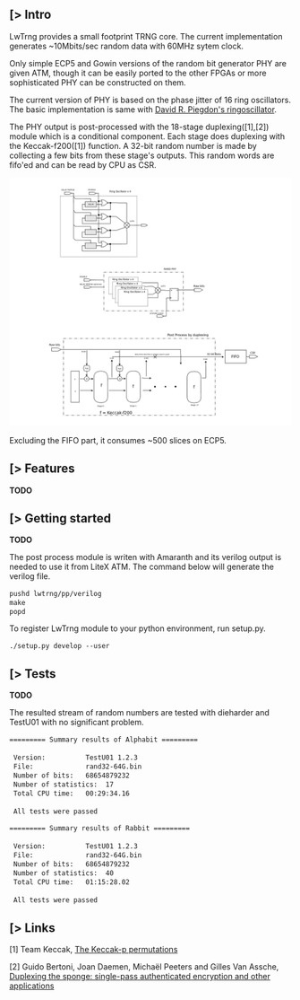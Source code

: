 [> Intro
--------
LwTrng provides a small footprint TRNG core. The current implementation generates ~10Mbits/sec random data with 60MHz sytem clock.

Only simple ECP5 and Gowin versions of the random bit generator PHY are given ATM, though it can be easily ported to the other FPGAs or more sophisticated PHY can be constructed on them.

The current version of PHY is based on the phase jitter of 16 ring oscillators. The basic implementation is same with [David R. Piegdon's ringoscillator](https://github.com/dpiegdon/ringoscillator).

The PHY output is post-processed with the 18-stage duplexing([1],[2]) module which is a conditional component. Each stage does duplexing with the Keccak-f200([1]) function. A 32-bit random number is made by collecting a few bits from these stage's outputs. This random words are fifo'ed and can be read by CPU as CSR.

![Diagram of LwTrng](https://github.com/kazkojima/lwtrng/blob/main/doc/trng.png)

Excluding the FIFO part, it consumes ~500 slices on ECP5.

[> Features
-----------
**TODO**

[> Getting started
------------------
**TODO**

The post process module is writen with Amaranth and its verilog output is needed to use it from LiteX ATM. The command below will generate the verilog file. 
```
pushd lwtrng/pp/verilog
make
popd
```
To register LwTrng module to your python environment, run setup.py.
```
./setup.py develop --user
```


[> Tests
--------
**TODO**

The resulted stream of random numbers are tested with dieharder and TestU01 with no significant problem.

```
========= Summary results of Alphabit =========

 Version:          TestU01 1.2.3
 File:             rand32-64G.bin
 Number of bits:   68654879232
 Number of statistics:  17
 Total CPU time:   00:29:34.16

 All tests were passed
```
```
========= Summary results of Rabbit =========

 Version:          TestU01 1.2.3
 File:             rand32-64G.bin
 Number of bits:   68654879232
 Number of statistics:  40
 Total CPU time:   01:15:28.02

 All tests were passed

```

[> Links
-------------

[1] Team Keccak,
[The Keccak-p permutations](https://keccak.team/keccakp.html)

[2] Guido Bertoni, Joan Daemen, Michaël Peeters and Gilles Van Assche,
[Duplexing the sponge: single-pass authenticated encryption and other applications](https://www.researchgate.net/publication/221274795_Duplexing_the_Sponge_Single-Pass_Authenticated_Encryption_and_Other_Applications)
